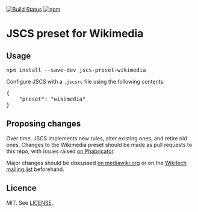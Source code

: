 [![Build Status](https://travis-ci.org/wikimedia/jscs-preset-wikimedia.svg)](https://travis-ci.org/wikimedia/jscs-preset-wikimedia) [![npm](https://img.shields.io/npm/v/jscs-preset-wikimedia.svg?style=flat)](https://www.npmjs.com/package/jscs-preset-wikimedia)

# JSCS preset for Wikimedia

## Usage

<pre>
npm install --save-dev jscs-preset-wikimedia
</pre>

Configure JSCS with a `.jscsrc` file using the following contents:
<pre lang="json">
{
	"preset": "wikimedia"
}
</pre>

## Proposing changes

Over time, JSCS implements new rules, alter existing ones, and retire old ones. Changes to the Wikimedia preset should be made as pull requests to this repo, with issues raised [on Phabricator](https://phabricator.wikimedia.org/maniphest/task/create/?projects=javascript).

Major changes should be discussed [on mediawiki.org](https://www.mediawiki.org/wiki/Manual_talk:Coding_conventions/JavaScript) or on the [Wikitech mailing list](https://lists.wikimedia.org/mailman/listinfo/wikitech-l) beforehand.

## Licence

MIT. See [LICENSE](LICENSE).
